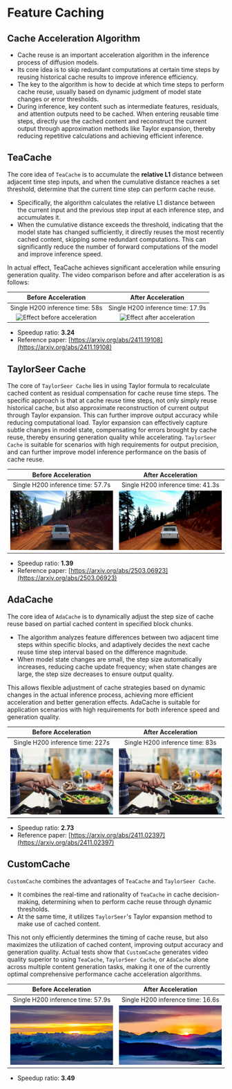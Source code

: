# Feature Caching

## Cache Acceleration Algorithm
- Cache reuse is an important acceleration algorithm in the inference process of diffusion models.
- Its core idea is to skip redundant computations at certain time steps by reusing historical cache results to improve inference efficiency.
- The key to the algorithm is how to decide at which time steps to perform cache reuse, usually based on dynamic judgment of model state changes or error thresholds.
- During inference, key content such as intermediate features, residuals, and attention outputs need to be cached. When entering reusable time steps, directly use the cached content and reconstruct the current output through approximation methods like Taylor expansion, thereby reducing repetitive calculations and achieving efficient inference.

## TeaCache
The core idea of `TeaCache` is to accumulate the **relative L1** distance between adjacent time step inputs, and when the cumulative distance reaches a set threshold, determine that the current time step can perform cache reuse.
- Specifically, the algorithm calculates the relative L1 distance between the current input and the previous step input at each inference step, and accumulates it.
- When the cumulative distance exceeds the threshold, indicating that the model state has changed sufficiently, it directly reuses the most recently cached content, skipping some redundant computations. This can significantly reduce the number of forward computations of the model and improve inference speed.

In actual effect, TeaCache achieves significant acceleration while ensuring generation quality. The video comparison before and after acceleration is as follows:

| Before Acceleration | After Acceleration |
|:------:|:------:|
| Single H200 inference time: 58s | Single H200 inference time: 17.9s |
| ![Effect before acceleration](../../../../assets/gifs/1.gif) | ![Effect after acceleration](../../../../assets/gifs/2.gif) |
- Speedup ratio: **3.24**
- Reference paper: [https://arxiv.org/abs/2411.19108](https://arxiv.org/abs/2411.19108)

## TaylorSeer Cache
The core of `TaylorSeer Cache` lies in using Taylor formula to recalculate cached content as residual compensation for cache reuse time steps. The specific approach is that at cache reuse time steps, not only simply reuse historical cache, but also approximate reconstruction of current output through Taylor expansion. This can further improve output accuracy while reducing computational load. Taylor expansion can effectively capture subtle changes in model state, compensating for errors brought by cache reuse, thereby ensuring generation quality while accelerating. `TaylorSeer Cache` is suitable for scenarios with high requirements for output precision, and can further improve model inference performance on the basis of cache reuse.

| Before Acceleration | After Acceleration |
|:------:|:------:|
| Single H200 inference time: 57.7s | Single H200 inference time: 41.3s |
| ![Effect before acceleration](../../../../assets/gifs/3.gif) | ![Effect after acceleration](../../../../assets/gifs/4.gif) |
- Speedup ratio: **1.39**
- Reference paper: [https://arxiv.org/abs/2503.06923](https://arxiv.org/abs/2503.06923)

## AdaCache
The core idea of `AdaCache` is to dynamically adjust the step size of cache reuse based on partial cached content in specified block chunks.
- The algorithm analyzes feature differences between two adjacent time steps within specific blocks, and adaptively decides the next cache reuse time step interval based on the difference magnitude.
- When model state changes are small, the step size automatically increases, reducing cache update frequency; when state changes are large, the step size decreases to ensure output quality.

This allows flexible adjustment of cache strategies based on dynamic changes in the actual inference process, achieving more efficient acceleration and better generation effects. AdaCache is suitable for application scenarios with high requirements for both inference speed and generation quality.

| Before Acceleration | After Acceleration |
|:------:|:------:|
| Single H200 inference time: 227s | Single H200 inference time: 83s |
| ![Effect before acceleration](../../../../assets/gifs/5.gif) | ![Effect after acceleration](../../../../assets/gifs/6.gif) |
- Speedup ratio: **2.73**
- Reference paper: [https://arxiv.org/abs/2411.02397](https://arxiv.org/abs/2411.02397)

## CustomCache
`CustomCache` combines the advantages of `TeaCache` and `TaylorSeer Cache`.
- It combines the real-time and rationality of `TeaCache` in cache decision-making, determining when to perform cache reuse through dynamic thresholds.
- At the same time, it utilizes `TaylorSeer`'s Taylor expansion method to make use of cached content.

This not only efficiently determines the timing of cache reuse, but also maximizes the utilization of cached content, improving output accuracy and generation quality. Actual tests show that `CustomCache` generates video quality superior to using `TeaCache`, `TaylorSeer Cache`, or `AdaCache` alone across multiple content generation tasks, making it one of the currently optimal comprehensive performance cache acceleration algorithms.

| Before Acceleration | After Acceleration |
|:------:|:------:|
| Single H200 inference time: 57.9s | Single H200 inference time: 16.6s |
| ![Effect before acceleration](../../../../assets/gifs/7.gif) | ![Effect after acceleration](../../../../assets/gifs/8.gif) |
- Speedup ratio: **3.49**
